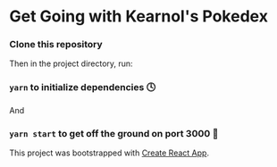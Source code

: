 # Get Going with Kearnol's Pokedex



### Clone this repository

Then in the project directory, run:
### `yarn` to initialize dependencies 🕓 

And
### `yarn start` to get off the ground on port 3000 🚀

This project was bootstrapped with [Create React App](https://github.com/facebook/create-react-app).
